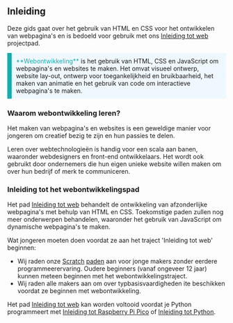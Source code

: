 ## Inleiding

Deze gids gaat over het gebruik van HTML en CSS voor het ontwikkelen van webpagina's en is bedoeld voor gebruik met ons [Inleiding tot web](https://projects.raspberrypi.org/en/pathways/web-intro) projectpad.

<p style="border-left: solid; border-width:10px; border-color: #0faeb0; background-color: aliceblue; padding: 10px;">
<span style="color: #0faeb0">**Webontwikkeling**</span> is het gebruik van HTML, CSS en JavaScript om webpagina's en websites te maken. Het omvat visueel ontwerp, website lay-out, ontwerp voor toegankelijkheid en bruikbaarheid, het maken van animatie en het gebruik van code om interactieve webpagina's te maken. 
</p>

### Waarom webontwikkeling leren?

Het maken van webpagina's en websites is een geweldige manier voor jongeren om creatief bezig te zijn en hun passies te delen.

Leren over webtechnologieën is handig voor een scala aan banen, waaronder webdesigners en front-end ontwikkelaars. Het wordt ook gebruikt door ondernemers die hun eigen unieke website willen maken om over hun bedrijf of merk te communiceren.

### Inleiding tot het webontwikkelingspad

Het pad [Inleiding tot web](https://projects.raspberrypi.org/en/pathways/web-intro) behandelt de ontwikkeling van afzonderlijke webpagina's met behulp van HTML en CSS. Toekomstige paden zullen nog meer onderwerpen behandelen, waaronder het gebruik van JavaScript om dynamische webpagina's te maken.

Wat jongeren moeten doen voordat ze aan het traject 'Inleiding tot web' beginnen:

- Wij raden onze [Scratch](https://projects.raspberrypi.org/en/projects/getting-started-scratch) [paden](https://projects.raspberrypi.org/en/paths) aan voor jonge makers zonder eerdere programmeerervaring. Oudere beginners (vanaf ongeveer 12 jaar) kunnen meteen beginnen met het webontwikkelingstraject.
- Wij raden alle makers aan om over typbasisvaardigheden ite beschikken voordat ze beginnen met webontwikkeling.

Het pad [Inleiding tot web](https://projects.raspberrypi.org/en/pathways/web-intro) kan worden voltooid voordat je Python programmeert met [Inleiding tot Raspberry Pi Pico](https://projects.raspberrypi.org/en/pathways/pico-intro) of [Inleiding tot Python](https://projects.raspberrypi.org/en/pathways/python-intro).
